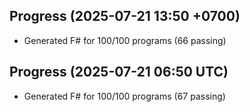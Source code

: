 ## Progress (2025-07-21 13:50 +0700)
- Generated F# for 100/100 programs (66 passing)

## Progress (2025-07-21 06:50 UTC)
- Generated F# for 100/100 programs (67 passing)

